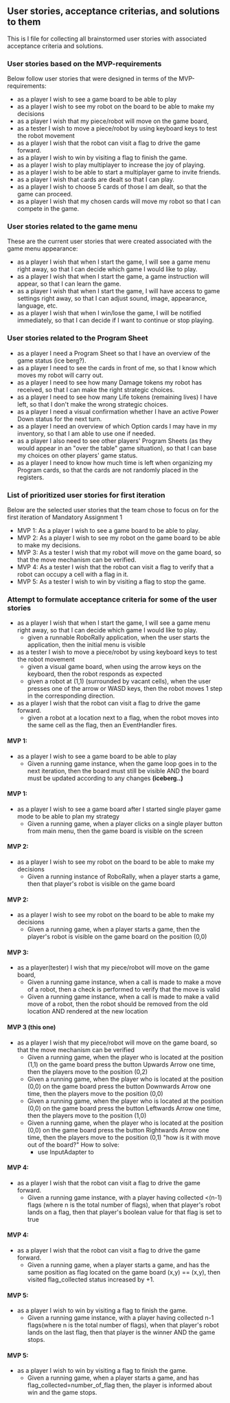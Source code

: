 ## User stories, acceptance criterias, and solutions to them
This is I file for collecting all brainstormed user stories with associated acceptance criteria and solutions.

### User stories based on the MVP-requirements
Below follow user stories that were designed in terms of the MVP-requirements:
- as a player I wish to see a game board to be able to play 
- as a player I wish to see my robot on the board to be able to make my decisions
- as a player I wish that my piece/robot will move on the game board,
- as a tester I wish to move a piece/robot by using keyboard keys to test the robot movement
- as a player I wish that the robot can visit a flag to drive the game forward.
- as a player I wish to win by visiting a flag to finish the game.
- as a player I wish to play multiplayer to increase the joy of playing.
- as a player I wish to be able to start a multiplayer game to invite friends.
- as a player I wish that cards are dealt so that I can play.
- as a player I wish to choose 5 cards of those I am dealt, so that the game can proceed.
- as a player I wish that my chosen cards will move my robot so that I can compete in the game.

### User stories related to the game menu
These are the current user stories that were created associated with the game menu appearance:
- as a player I wish that when I start the game, I will see a game menu right away, so that I can decide which
  game I would like to play.
- as a player I wish that when I start the game, a game instruction will appear, so that I can learn the game.
- as a player I wish that when I start the game, I will have access to game settings right away, so that I 
  can adjust sound, image, appearance, language, etc.
- as a player I wish that when I win/lose the game, I will be notified immediately, so that I can decide if I want to
  continue or stop playing.

### User stories related to the Program Sheet

- as a player I need a Program Sheet so that I have an overview of the game status (ice berg?).
- as a player I need to see the cards in front of me, so that I know which moves my robot will carry out.
- as a player I need to see how many Damage tokens my robot has received, so that I can make the right strategic
  choices.
- as a player I need to see how many Life tokens (remaining lives) I have left, so that I don't make the wrong
  strategic choices.
- as a player I need a visual confirmation whether I have an active Power Down status for the next turn.
- as a player I need an overview of which Option cards I may have in my inventory, so that I am able to use one if
  needed.
- as a player I also need to see other players' Program Sheets (as they would appear in an "over the table" game
  situation), so that I can base my choices on other players' game status.
- as a player I need to know how much time is left when organizing my Program cards, so that the cards are not
  randomly placed in the registers.

### List of prioritized user stories for first iteration
Below are the selected user stories that the team chose to focus on for the first iteration of Mandatory Assignment 1
- MVP 1: As a player I wish to see a game board to be able to play.
- MVP 2: As a player I wish to see my robot on the game board to be able to make my decisions.
- MVP 3: As a tester I wish that my robot will move on the game board, so that the move mechanism can be verified.
- MVP 4: As a tester I wish that the robot can visit a flag to verify that a robot can occupy a cell with a flag in it.
- MVP 5: As a tester I wish to win by visiting a flag to stop the game.


### Attempt to formulate acceptance criteria for some of the user stories

- as a player I wish that when I start the game, I will see a game menu right away, so that I can decide which
  game I would like to play.
  - given a runnable RoboRally application,
    when the user starts the application,
    then the initial menu is visible
- as a tester I wish to move a piece/robot by using keyboard keys to test the robot movement
  - given a visual game board,
    when using the arrow keys on the keyboard,
    then the robot responds as expected
  - given a robot at (1,1) (surrounded by vacant cells),
    when the user presses one of the arrow or WASD keys,
    then the robot moves 1 step in the corresponding direction.
- as a player I wish that the robot can visit a flag to drive the game forward.
  - given a robot at a location next to a flag,
    when the robot moves into the same cell as the flag,
    then an EventHandler fires.


#### MVP 1:
- as a player I wish to see a game board to be able to play
  - Given a running game instance,
    when the game loop goes in to the next iteration,
    then the board must still be visible
    AND the board must be updated according to any changes
    __(iceberg..)__
    
#### MVP 1:
- as a player I wish to see a game board after I started single player game mode to be able to plan my strategy
  - Given a running game, when a player clicks on a single player button from main menu, then the game board is visible on the screen    


#### MVP 2:
- as a player I wish to see my robot on the board to be able to make my decisions
  - Given a running instance of RoboRally,
  when a player starts a game,
    then that player's robot is visible on the game board
#### MVP 2:
- as a player I wish to see my robot on the board to be able to make my decisions
  - Given a running game, when a player starts a game, then the player's robot is visible on the game board on the position (0,0)



#### MVP 3:
- as a player(tester) I wish that my piece/robot will move on the game board,
  - Given a running game instance,
    when a call is made to make a move of a robot,
    then a check is performed to verify that the move is valid
  - Given a running game instance, 
    when a call is made to make a valid move of a robot,
    then the robot should be removed from the old location
    AND rendered at the new location
#### MVP 3 (this one)
- as a player I wish that my piece/robot will move on the game board, so that the move mechanism can be verified
  - Given a running game, when the player who is located at the position (1,1) on the game board press the button Upwards Arrow one time, then the players move to     the position (0,2)
  - Given a running game, when the player who is located at the position (0,0) on the game board press the button Downwards Arrow one time, then the players move     to the position (0,0)
  - Given a running game, when the player who is located at the position (0,0) on the game board press the button Leftwards Arrow one time, then the players move     to the position (1,0)
  - Given a running game, when the player who is located at the position (0,0) on the game board press the button Rightwards Arrow one time, then the players move     to the position (0,1)
"how is it with move out of the board?"
 How to solve:
    - use InputAdapter to 



#### MVP 4:
- as a player I wish that the robot can visit a flag to drive the game forward.
  - Given a running game instance,
  with a player having collected <(n-1) flags (where n is the total number of flags),
    when that player's robot lands on a flag,
    then that player's boolean value for that flag is set to true
#### MVP 4:

- as a player I wish that the robot can visit a flag to drive the game forward.
  - Given a running game, when a player starts a game, and has the same position as flag located on the game board (x,y) == (x,y), then visited flag_collected status increased by +1.
    

#### MVP 5:
- as a player I wish to win by visiting a flag to finish the game.
  - Given a running game instance,
    with a player having collected n-1 flags(where n is the total number of flags), 
    when that player's robot lands on the last flag,
    then that player is the winner 
    AND the game stops.
#### MVP 5:
- as a player I wish to win by visiting a flag to finish the game.
  - Given a running game, when a player starts a game, and has flag_collected=number_of_flag  then, the player is informed about win and the game stops.

